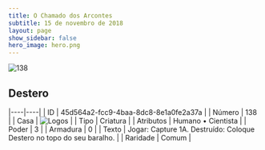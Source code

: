 ```yaml
---
title: O Chamado dos Arcontes
subtitle: 15 de novembro de 2018
layout: page
show_sidebar: false
hero_image: hero.png
---
```


![138](https://cdn.keyforgegame.com/media/card_front/pt/341_138_WVWFRR3PMG3H_pt.png)

## Destero

|----|----|
| ID | 45d564a2-fcc9-4baa-8dc8-8e1a0fe2a37a |
| Número | 138 |
| Casa | ![Logos](https://archonarcana.com/images/thumb/c/ce/Logos.png/22px-Logos.png "Logos") |
| Tipo | Criatura |
| Atributos | Humano • Cientista |
| Poder | 3 |
| Armadura | 0 |
| Texto | Jogar: Capture 1A. Destruído: Coloque Destero no topo do seu baralho. |
| Raridade | Comum |
